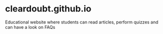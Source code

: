 # cleardoubt.github.io
Educational website where students can read articles, perform quizzes and can have a look on FAQs
